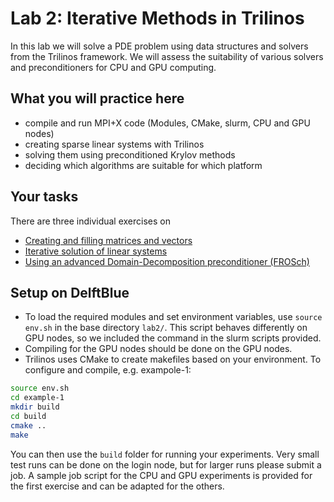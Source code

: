 # Lab 2: Iterative Methods in Trilinos

In this lab we will solve a PDE problem using data structures and solvers from the Trilinos framework.
We will assess the suitability of various solvers and preconditioners for CPU and GPU computing.


## What you will practice here

- compile and run MPI+X code (Modules, CMake, slurm, CPU and GPU nodes)
- creating sparse linear systems with Trilinos
- solving them using preconditioned Krylov methods
- deciding which algorithms are suitable for which platform

## Your tasks

There are three individual exercises on
- [Creating and filling matrices and vectors](exercise-1)
- [Iterative solution of linear systems](exercise-2)
- [Using an advanced Domain-Decomposition preconditioner (FROSch)](exercise-3)

## Setup on DelftBlue

- To load the required modules and set environment variables, use ``source env.sh`` in the base directory ``lab2/``. This script behaves differently on GPU nodes, so we included the command in the slurm scripts provided.
- Compiling for the GPU nodes should be done on the GPU nodes.
- Trilinos uses CMake to create makefiles based on your environment. To configure and compile, e.g. exampole-1:
```bash
source env.sh
cd example-1
mkdir build
cd build
cmake ..
make
```
You can then use the ``build`` folder for running your experiments.
Very small test runs can be done on the login node, but for larger runs please submit a job.
A sample job script for the CPU and GPU experiments is provided for the first exercise and can be adapted for the others.
